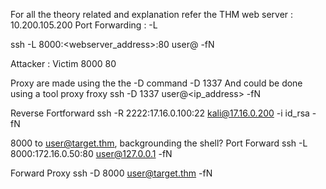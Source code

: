 For all the theory related and explanation refer the THM 
web server : 10.200.105.200
Port Forwarding : -L

ssh -L 8000:<webserver_address>:80 user@<ipaddress> -fN


Attacker : Victim
8000          80

Proxy are made using the the -D command 
-D 1337
And could be done using a tool proxy froxy
ssh -D 1337 user@<ip_address> -fN

Reverse Fortforward
ssh -R 2222:17.16.0.100:22 kali@17.16.0.200 -i id_rsa -fN


8000 to user@target.thm, backgrounding the shell?
Port Forward 
ssh -L 8000:172.16.0.50:80 user@127.0.0.1 -fN

Forward Proxy
ssh -D 8000 user@target.thm -fN


